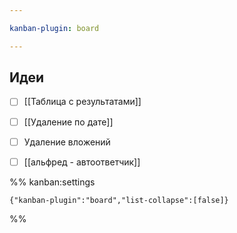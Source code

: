 ```yaml
---

kanban-plugin: board

---
```


## Идеи

- [ ] [[Таблица с результатами]]
- [ ] [[Удаление по дате]]
- [ ] Удаление вложений
- [ ] [[альфред - автоответчик]]




%% kanban:settings
```
{"kanban-plugin":"board","list-collapse":[false]}
```
%%